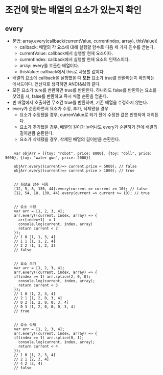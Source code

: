 # 조건에 맞는 배열의 요소가 있는지 확인
## every
* 문법: array.every(callback(currentValue, currentIndex, array), thisValue))
  * callback: 배열의 각 요소에 대해 실행할 함수로 다음 세 가지 인수를 받는다.
  * currentValue: callback에서 실행할 현재 요소이다.
  * currentIndex: callback에서 실행할 현재 요소의 인덱스이다.
  * array: every를 호출한 배열이다.
  * thisValue: callback에서 this로 사용할 값이다.
* 배열의 요소에 callback을 실행했을 때 **모든** 요소가 true를 반환하는지 확인하는 메서드이다. 연산자로 생각하면 AND(&&)와 같다.
* 모든 요소가 ture를 반환하면 true를 반환한다. 하나라도 false를 반환하는 요소를 찾았을 시, false를 반환하고 즉시 배열 순환을 멈춘다.
* 빈 배열에서 호출하면 무조건 true를 반환하며, 기존 배열을 수정하지 않는다.
* every가 순환하면서 요소가 수정, 추가, 삭제됐을 경우
  * 요소가 수정됐을 경우, currenValue로 되기 전에 수정한 값은 반영되어 처리된다.
  * 요소가 추가됐을 경우, 배열의 길이가 늘어나도 every가 순환하기 전에 배열의 길이만큼 순환한다.
  * 요소가 삭제됐을 경우, 삭제된 배열의 길이만큼 순환한다.
<pre>
  <code>
    var objArr = [{toy: "robot", price: 8000}, {toy: "doll", price: 5000}, {toy: "water gun", price: 2000}]
    
    objArr.every((current)=> current.price < 5000); // false
    objArr.every((current)=> current.price > 1000); // true


    // 화살표 함수 사용
    [12, 5, 8, 130, 44].every(current => current >= 10); // false
    [12, 54, 18, 130, 44].every(current => current >= 10); // true


    // 요소 수정
    var arr = [1, 2, 3, 4];
    arr.every((current, index, array) => {
      arr[index+1] -= 1
      console.log(current, index, array)
      return current < 2
    });
    // 1 0 [1, 1, 3, 4]
    // 1 1 [1, 1, 2, 4]
    // 2 2 [1, 1, 2, 3]
    // false


    // 요소 추가
    var arr = [1, 2, 3, 4];
    arr.every((current, index, array) => {
    if(index >= 1) arr.splice(2, 0, 0);
      console.log(current, index, array);
      return current < 3
    });
    // 1 0 [1, 2, 3, 4]
    // 2 1 [1, 2, 0, 3, 4]
    // 0 2 [1, 2, 0, 0, 3, 4]
    // 0 3 [1, 2, 0, 0, 0, 3, 4]
    // true


    // 요소 삭제
    var arr = [1, 2, 3, 4];
    arr.every((current, index, array) => {
    if(index >= 1) arr.splice(0, 1);
      console.log(current, index, array);
      return current < 4
    });
    // 1 0 [1, 2, 3, 4]
    // 2 1 [2, 3, 4]
    // 4 2 [3, 4]
    // false
  </code>
</pre>
